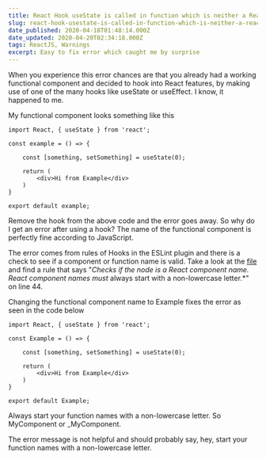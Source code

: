 ```yaml
---
title: React Hook useState is called in function which is neither a React function component or a custom React Hook function
slug: react-hook-usestate-is-called-in-function-which-is-neither-a-react-function-component-or-a-custom-react-hook-function
date_published: 2020-04-18T01:48:14.000Z
date_updated: 2020-04-20T02:34:18.000Z
tags: ReactJS, Warnings
excerpt: Easy to fix error which caught me by surprise 
---
```


When you experience this error chances are that you already had a working functional component and decided to hook into React features, by making use of one of the many hooks like useState or useEffect. I know, it happened to me. 

My functional component looks something like this

    import React, { useState } from 'react';
    
    const example = () => {
    	
        const [something, setSomething] = useState(0);
        
    	return (
        	<div>Hi from Example</div>
        )
    }
    
    export default example;

Remove the hook from the above code and the error goes away. So why do I get an error after using a hook? The name of the functional component is perfectly fine according to JavaScript.

The error comes from rules of Hooks in the ESLint plugin and there is a check to see if a component or function name is valid. Take a look at the [file](https://github.com/facebook/react/blob/c11015ff4f610ac2924d1fc6d569a17657a404fd/packages/eslint-plugin-react-hooks/src/RulesOfHooks.js) and find a rule that says "*Checks if the node is a React component name. React component names must* always start with a non-lowercase letter.*" on line 44. 

Changing the functional component name to Example fixes the error as seen in the code below

    import React, { useState } from 'react';
    
    const Example = () => {
    	
        const [something, setSomething] = useState(0);
        
    	return (
        	<div>Hi from Example</div>
        )
    }
    
    export default Example;

Always start your function names with a non-lowercase letter. So MyComponent or _MyComponent. 

The error message is not helpful and should probably say, hey, start your function names with a non-lowercase letter.
